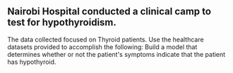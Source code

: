 ## Nairobi Hospital conducted a clinical camp to test for hypothyroidism. 
The data collected focused on Thyroid patients. Use the healthcare datasets provided to accomplish the following: Build a model that determines whether or not the patient's symptoms indicate that the patient has hypothyroid.
